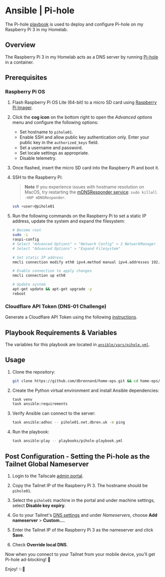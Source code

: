 # Ansible | Pi-hole

The Pi-hole [playbook](https://github.com/dbrennand/home-ops/blob/dev/ansible/playbooks/pihole-playbook.yml) is used to deploy and configure Pi-hole on my Raspberry Pi 3 in my Homelab.

## Overview

The Raspberry Pi 3 in my Homelab acts as a DNS server by running [Pi-hole](https://pi-hole.net/) in a container.

## Prerequisites

### Raspberry Pi OS

1. Flash Raspberry Pi OS Lite (64-bit) to a micro SD card using [Raspberry Pi Imager](https://www.raspberrypi.com/software/).

2. Click the **cog icon** on the bottom right to open the *Advanced options* menu and configure the following options:

    - Set hostname to `pihole01`.
    - Enable SSH and allow public key authentication only. Enter your public key in the `authorized_keys` field.
    - Set a username and password.
    - Set locale settings as appropriate.
    - Disable telemetry.

3. Once flashed, insert the micro SD card into the Raspberry Pi and boot it.

4. SSH to the Raspberry Pi:

    > **Note**
    > If you experience issues with hostname resolution on MacOS, try restarting the [mDNSResponder service](https://stackoverflow.com/questions/20252294/ssh-could-not-resolve-hostname-hostname-nodename-nor-servname-provided-or-n): `sudo killall -HUP mDNSResponder`.

    ```bash
    ssh <user>@pihole01
    ```

5. Run the following commands on the Raspberry Pi to set a static IP address, update the system and expand the filesystem:

    ```bash
    # Become root
    sudo -i
    raspi-config
    # Select "Advanced Options" > "Network Config" > 2 NetworkManager
    # Select "Advanced Options" > "Expand Filesystem"

    # Set static IP address
    nmcli connection modify eth0 ipv4.method manual ipv4.addresses 192.168.0.2/24 ipv4.gateway 192.168.0.1 ipv4.dns 1.1.1.1,1.0.0.1 connection.autoconnect yes

    # Enable connection to apply changes
    nmcli connection up eth0

    # Update system
    apt-get update && apt-get upgrade -y
    reboot
    ```

### Cloudflare API Token (DNS-01 Challenge)

Generate a Cloudflare API Token using the following [instructions](https://github.com/dbrennand/ansible-role-caddy-docker#example---cloudflare-dns-01-challenge).

## Playbook Requirements & Variables

The variables for this playbook are located in [`ansible/vars/pihole.yml`](https://github.com/dbrennand/home-ops/blob/dev/ansible/vars/pihole.yml).

## Usage

1. Clone the repository:

    ```bash
    git clone https://github.com/dbrennand/home-ops.git && cd home-ops/ansible
    ```

2. Create the Python virtual environment and install Ansible dependencies:

    ```bash
    task venv
    task ansible:requirements
    ```

3. Verify Ansible can connect to the server:

    ```bash
    task ansible:adhoc -- pihole01.net.dbren.uk -m ping
    ```

4. Run the playbook:

    ```bash
    task ansible:play -- playbooks/pihole-playbook.yml
    ```

## Post Configuration - Setting the Pi-hole as the Tailnet Global Nameserver

1. Login to the Tailscale [admin portal](https://login.tailscale.com/admin/machines).

2. Copy the Tailnet IP of the Raspberry Pi 3. The hostname should be `pihole01`.

3. Select the `pihole01` machine in the portal and under machine settings, select **Disable key expiry**.

4. Go to your Tailnet's [DNS settings](https://login.tailscale.com/admin/dns) and under *Nameservers*, choose **Add nameserver** > **Custom...**.

5. Enter the Tailnet IP of the Raspberry Pi 3 as the nameserver and click **Save**.

6. Check **Override local DNS**.

Now when you connect to your Tailnet from your mobile device, you'll get Pi-hole ad-blocking! 🚀

Enjoy! ✨🚀

